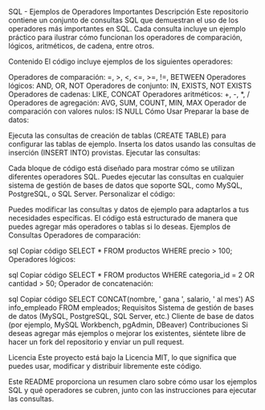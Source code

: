 SQL - Ejemplos de Operadores Importantes
Descripción
Este repositorio contiene un conjunto de consultas SQL que demuestran el uso de los operadores más importantes en SQL. Cada consulta incluye un ejemplo práctico para ilustrar cómo funcionan los operadores de comparación, lógicos, aritméticos, de cadena, entre otros.

Contenido
El código incluye ejemplos de los siguientes operadores:

Operadores de comparación: =, >, <, <=, >=, !=, BETWEEN
Operadores lógicos: AND, OR, NOT
Operadores de conjunto: IN, EXISTS, NOT EXISTS
Operadores de cadenas: LIKE, CONCAT
Operadores aritméticos: +, -, *, /
Operadores de agregación: AVG, SUM, COUNT, MIN, MAX
Operador de comparación con valores nulos: IS NULL
Cómo Usar
Preparar la base de datos:

Ejecuta las consultas de creación de tablas (CREATE TABLE) para configurar las tablas de ejemplo.
Inserta los datos usando las consultas de inserción (INSERT INTO) provistas.
Ejecutar las consultas:

Cada bloque de código está diseñado para mostrar cómo se utilizan diferentes operadores SQL. Puedes ejecutar las consultas en cualquier sistema de gestión de bases de datos que soporte SQL, como MySQL, PostgreSQL, o SQL Server.
Personalizar el código:

Puedes modificar las consultas y datos de ejemplo para adaptarlos a tus necesidades específicas. El código está estructurado de manera que puedes agregar más operadores o tablas si lo deseas.
Ejemplos de Consultas
Operadores de comparación:

sql
Copiar código
SELECT * FROM productos WHERE precio > 100;
Operadores lógicos:

sql
Copiar código
SELECT * FROM productos WHERE categoria_id = 2 OR cantidad > 50;
Operador de concatenación:

sql
Copiar código
SELECT CONCAT(nombre, ' gana ', salario, ' al mes') AS info_empleado FROM empleados;
Requisitos
Sistema de gestión de bases de datos (MySQL, PostgreSQL, SQL Server, etc.)
Cliente de base de datos (por ejemplo, MySQL Workbench, pgAdmin, DBeaver)
Contribuciones
Si deseas agregar más ejemplos o mejorar los existentes, siéntete libre de hacer un fork del repositorio y enviar un pull request.

Licencia
Este proyecto está bajo la Licencia MIT, lo que significa que puedes usar, modificar y distribuir libremente este código.

Este README proporciona un resumen claro sobre cómo usar los ejemplos SQL y qué operadores se cubren, junto con las instrucciones para ejecutar las consultas.






